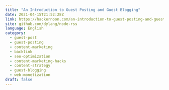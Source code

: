```yaml
---
title: "An Introduction to Guest Posting and Guest Blogging"
date: 2021-04-15T21:52:28Z
link: https://hackernoon.com/an-introduction-to-guest-posting-and-guest-blogging-mq4p33k7?source=rss&utm_medium=RSS&utm_source=news.12bit.vn
site: github.com/dylang/node-rss
language: English
category:
  - guest-post
  - guest-posting
  - content-marketing
  - backlink
  - seo-optimization
  - content-marketing-hacks
  - content-strategy
  - guest-blogging
  - web-monetization
draft: false
---
```

